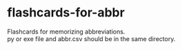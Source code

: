 # flashcards-for-abbr
Flashcards for memorizing abbreviations.  
py or exe file and abbr.csv should be in the same directory.

